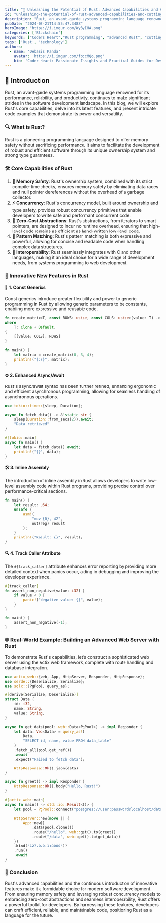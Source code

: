 ```yaml
---
title: "🚀 Unleashing the Potential of Rust: Advanced Capabilities and Cutting-Edge Features with In-Depth Code Examples"
id: "unleashing-the-potential-of-rust-advanced-capabilities-and-cutting-edge-features-with-in-depth-code-examples.md"
description: "Rust, an avant-garde systems programming language renowned for its performance, reliability, and productivity, continues to make significant strides in the software development landscape."
pubDate: "2024-07-21T14:55:47.348Z"
heroImage: "https://i.imgur.com/Wy3yIHA.png"
categories: ['Blockchain']
keywords: ["Coders Heart","Rust programming", "advanced Rust", "cutting-edge features", "Rust capabilities", "in-depth code examples", "systems programming", "memory safety", "performance optimization", "Rust tutorials", "concurrency in Rust"]
tags: ['Rust', 'technology']
authors:
  - name: 'Debasis Panda'
    avatar: 'https://i.imgur.com/foccMQo.png'
    bio: 'Coder Heart: Passionate Insights and Practical Guides for Developers'
---
```


## 🚀 Introduction

Rust, an avant-garde systems programming language renowned for its performance, reliability, and productivity, continues to make significant strides in the software development landscape. In this blog, we will explore Rust's core capabilities, delve into its latest features, and present intricate code examples that demonstrate its power and versatility.

### 🔍 What is Rust?

Rust is a pioneering programming language designed to offer memory safety without sacrificing performance. It aims to facilitate the development of robust and efficient software through its unique ownership system and strong type guarantees.

### 🛠️ Core Capabilities of Rust

1. **🧠 Memory Safety**: Rust's ownership system, combined with its strict compile-time checks, ensures memory safety by eliminating data races and null pointer dereferences without the overhead of a garbage collector.
2. **⚡ Concurrency**: Rust's concurrency model, built around ownership and type safety, provides robust concurrency primitives that enable developers to write safe and performant concurrent code.
3. **🔄 Zero-Cost Abstractions**: Rust's abstractions, from iterators to smart pointers, are designed to incur no runtime overhead, ensuring that high-level code remains as efficient as hand-written low-level code.
4. **🧩 Pattern Matching**: Rust's pattern matching is both expressive and powerful, allowing for concise and readable code when handling complex data structures.
5. **🔗 Interoperability**: Rust seamlessly integrates with C and other languages, making it an ideal choice for a wide range of development needs, from systems programming to web development.

### 🌟 Innovative New Features in Rust

#### 🧮 1. Const Generics

Const generics introduce greater flexibility and power to generic programming in Rust by allowing generic parameters to be constants, enabling more expressive and reusable code.

```rust
fn create_matrix<T, const ROWS: usize, const COLS: usize>(value: T) -> [[T; COLS]; ROWS]
where
    T: Clone + Default,
{
    [[value; COLS]; ROWS]
}

fn main() {
    let matrix = create_matrix(0, 3, 4);
    println!("{:?}", matrix);
}
```

#### ⚙️ 2. Enhanced Async/Await

Rust's async/await syntax has been further refined, enhancing ergonomic and efficient asynchronous programming, allowing for seamless handling of asynchronous operations.

```rust
use tokio::time::{sleep, Duration};

async fn fetch_data() -> &'static str {
    sleep(Duration::from_secs(2)).await;
    "Data retrieved"
}

#[tokio::main]
async fn main() {
    let data = fetch_data().await;
    println!("{}", data);
}
```

#### 🛠️ 3. Inline Assembly

The introduction of inline assembly in Rust allows developers to write low-level assembly code within Rust programs, providing precise control over performance-critical sections.

```rust
fn main() {
    let result: u64;
    unsafe {
        asm!(
            "mov {0}, 42",
            out(reg) result
        );
    }
    println!("Result: {}", result);
}
```

#### 🔍 4. Track Caller Attribute

The `#[track_caller]` attribute enhances error reporting by providing more detailed context when panics occur, aiding in debugging and improving the developer experience.

```rust
#[track_caller]
fn assert_non_negative(value: i32) {
    if value < 0 {
        panic!("Negative value: {}", value);
    }
}

fn main() {
    assert_non_negative(-1);
}
```

### 🌐 Real-World Example: Building an Advanced Web Server with Rust

To demonstrate Rust's capabilities, let's construct a sophisticated web server using the Actix web framework, complete with route handling and database integration.

```rust
use actix_web::{web, App, HttpServer, Responder, HttpResponse};
use serde::{Deserialize, Serialize};
use sqlx::{PgPool, query_as};

#[derive(Serialize, Deserialize)]
struct Data {
    id: i32,
    name: String,
    value: String,
}

async fn get_data(pool: web::Data<PgPool>) -> impl Responder {
    let data: Vec<Data> = query_as!(
        Data,
        "SELECT id, name, value FROM data_table"
    )
    .fetch_all(pool.get_ref())
    .await
    .expect("Failed to fetch data");

    HttpResponse::Ok().json(data)
}

async fn greet() -> impl Responder {
    HttpResponse::Ok().body("Hello, Rust!")
}

#[actix_web::main]
async fn main() -> std::io::Result<()> {
    let pool = PgPool::connect("postgres://user:password@localhost/database").await.unwrap();

    HttpServer::new(move || {
        App::new()
            .data(pool.clone())
            .route("/hello", web::get().to(greet))
            .route("/data", web::get().to(get_data))
    })
    .bind("127.0.0.1:8080")?
    .run()
    .await
}
```

### 🏁 Conclusion

Rust's advanced capabilities and the continuous introduction of innovative features make it a formidable choice for modern software development. From ensuring memory safety and leveraging robust concurrency models to embracing zero-cost abstractions and seamless interoperability, Rust offers a powerful toolkit for developers. By harnessing these features, developers can craft efficient, reliable, and maintainable code, positioning Rust as a language for the future.